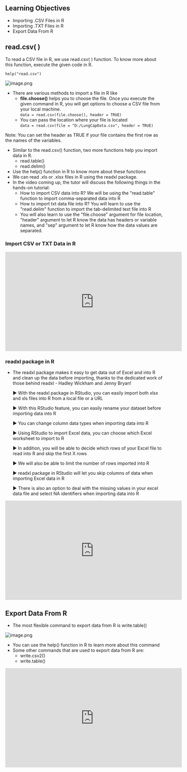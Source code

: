 ## Learning Objectives

* Importing .CSV Files in R
* Importing .TXT Files in R
* Export Data From R

## read.csv( )

To read a CSV file in R, we use read.csv( ) function. To know more about this function, execute the given code in R.

`help("read.csv")`








![image.png](https://dphi-live.s3.amazonaws.com/media_uploads/image_b81ed0d183c54dc4ac1c836b6e572e3e.png)






* There are various methods to import a file in R like
  * **file.choose()** helps you to choose the file. Once you execute the given command in R, you will get options to choose a CSV file from your local machine.  
`data = read.csv(file.choose(), header = TRUE)`
  * You can pass the location where your file is located  
`data = read.csv(file = "D:/LungCapData.csv", header = TRUE)`

Note: You can set the header as TRUE if your file contains the first row as the names of the variables.

* Similar to the read.csv() function, two more functions help you import data in R.
  * read.table()
  * read.delim()
* Use the help() function in R to know more about these functions
* We can read .xls or .xlsx files in R using the readxl package.
* In the video coming up, the tutor will discuss the following things in the hands-on tutorial:
  * How to import CSV data into R? We will be using the "read.table" function to import comma-separated data into R
  * How to import txt data file into R? You will learn to use the "read.delim" function to import the tab-delimited text file into R
  * You will also learn to use the "file.choose" argument for file location, "header" argument to let R know the data has headers or variable names, and "sep" argument to let R know how the data values are separated.

### Import CSV or TXT Data in R













<iframe width="560" height="315" src="https://www.youtube.com/embed/qPk0YEKhqB8" title="YouTube video player" frameborder="0" allow="accelerometer; autoplay; clipboard-write; encrypted-media; gyroscope; picture-in-picture" allowfullscreen></iframe>
















### readxl package in R

* The readxl package makes it easy to get data out of Excel and into R and clean up the data before importing, thanks to the dedicated work of those behind readxl - Hadley Wickham and Jenny Bryan!

  ▶︎ With the readxl package in RStudio, you can easily import both xlsx and xls files into R from a local file or a URL

  ▶︎ With this RStudio feature, you can easily rename your dataset before importing data into R

  ▶︎ You can change column data types when importing data into R

  ▶︎ Using RStudio to import Excel data, you can choose which Excel worksheet to import to R

  ▶︎ In addition, you will be able to decide which rows of your Excel file to read into R and skip the first X rows

  ▶︎ We will also be able to limit the number of rows imported into R

  ▶︎ readxl package in RStudio will let you skip columns of data when importing Excel data in R

  ▶︎ There is also an option to deal with the missing values in your excel data file and select NA identifiers when importing data into R






<iframe width="560" height="315" src="https://www.youtube.com/embed/JYVWufSQ4OI" title="YouTube video player" frameborder="0" allow="accelerometer; autoplay; clipboard-write; encrypted-media; gyroscope; picture-in-picture" allowfullscreen></iframe>









## Export Data From R

* The most flexible command to export data from R is write.table()





![image.png](https://dphi-live.s3.amazonaws.com/media_uploads/image_bbfe6451303842be97392c6adf5cd423.png)





* You can use the help() function in R to learn more about this command
* Some other commands that are used to export data from R are:
  * write.csv2()
  * write.table()








<iframe width="560" height="315" src="https://www.youtube.com/embed/WjpcbmcJjjM" title="YouTube video player" frameborder="0" allow="accelerometer; autoplay; clipboard-write; encrypted-media; gyroscope; picture-in-picture" allowfullscreen></iframe>